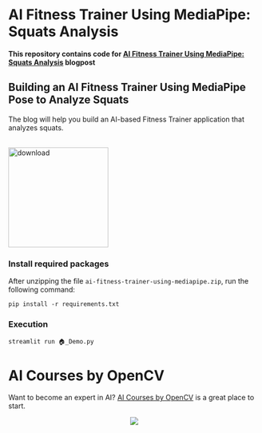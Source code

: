 # AI Fitness Trainer Using MediaPipe: Squats Analysis

**This repository contains code for [AI Fitness Trainer Using MediaPipe: Squats Analysis](https://learnopencv.com/ai-fitness-trainer-using-mediapipe/) blogpost**

## Building an AI Fitness Trainer Using MediaPipe Pose to Analyze Squats

The blog will help you build an AI-based Fitness Trainer application that analyzes squats. <br> <br> 

<img src="https://learnopencv.com/wp-content/uploads/2022/07/download-button-e1657285155454.png" alt="download" width="200">



### Install required packages

After unzipping the file `ai-fitness-trainer-using-mediapipe.zip`, run the following command:
```
pip install -r requirements.txt
```

### Execution

```
streamlit run 🏠️_Demo.py
```

# AI Courses by OpenCV

Want to become an expert in AI? [AI Courses by OpenCV](https://opencv.org/courses/) is a great place to start. 

<a href="https://opencv.org/courses/">
<p align="center"> 
<img src="https://www.learnopencv.com/wp-content/uploads/2020/04/AI-Courses-By-OpenCV-Github.png">
</p>
</a>
